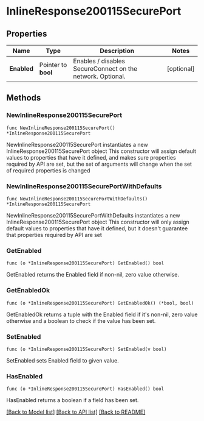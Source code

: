 # InlineResponse200115SecurePort

## Properties

Name | Type | Description | Notes
------------ | ------------- | ------------- | -------------
**Enabled** | Pointer to **bool** | Enables / disables SecureConnect on the network. Optional. | [optional] 

## Methods

### NewInlineResponse200115SecurePort

`func NewInlineResponse200115SecurePort() *InlineResponse200115SecurePort`

NewInlineResponse200115SecurePort instantiates a new InlineResponse200115SecurePort object
This constructor will assign default values to properties that have it defined,
and makes sure properties required by API are set, but the set of arguments
will change when the set of required properties is changed

### NewInlineResponse200115SecurePortWithDefaults

`func NewInlineResponse200115SecurePortWithDefaults() *InlineResponse200115SecurePort`

NewInlineResponse200115SecurePortWithDefaults instantiates a new InlineResponse200115SecurePort object
This constructor will only assign default values to properties that have it defined,
but it doesn't guarantee that properties required by API are set

### GetEnabled

`func (o *InlineResponse200115SecurePort) GetEnabled() bool`

GetEnabled returns the Enabled field if non-nil, zero value otherwise.

### GetEnabledOk

`func (o *InlineResponse200115SecurePort) GetEnabledOk() (*bool, bool)`

GetEnabledOk returns a tuple with the Enabled field if it's non-nil, zero value otherwise
and a boolean to check if the value has been set.

### SetEnabled

`func (o *InlineResponse200115SecurePort) SetEnabled(v bool)`

SetEnabled sets Enabled field to given value.

### HasEnabled

`func (o *InlineResponse200115SecurePort) HasEnabled() bool`

HasEnabled returns a boolean if a field has been set.


[[Back to Model list]](../README.md#documentation-for-models) [[Back to API list]](../README.md#documentation-for-api-endpoints) [[Back to README]](../README.md)


